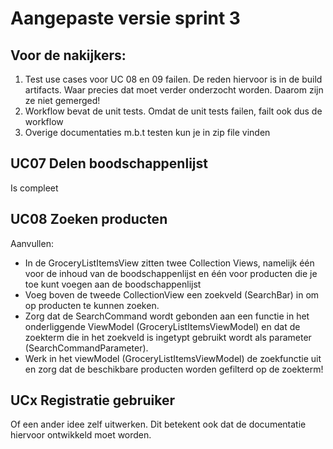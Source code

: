 # Aangepaste versie sprint 3


## Voor de nakijkers:

1. Test use cases voor UC 08 en 09 failen. De reden hiervoor is in de build artifacts. Waar precies dat moet verder onderzocht worden. Daarom zijn ze niet gemerged!
2. Workflow bevat de unit tests. Omdat de unit tests failen, failt ook dus de workflow
3. Overige documentaties m.b.t testen kun je in zip file vinden
    
## UC07 Delen boodschappenlijst  
Is compleet  
  
## UC08 Zoeken producten  
Aanvullen:
- In de GroceryListItemsView zitten twee Collection Views, namelijk één voor de inhoud van de boodschappenlijst en één voor producten die je toe kunt voegen aan de boodschappenlijst  
- Voeg boven de tweede CollectionView een zoekveld (SearchBar) in om op producten te kunnen zoeken.  
- Zorg dat de SearchCommand wordt gebonden aan een functie in het onderliggende ViewModel (GroceryListItemsViewModel) en dat de zoekterm die in het zoekveld is ingetypt gebruikt wordt als parameter (SearchCommandParameter).  
- Werk in het viewModel (GroceryListItemsViewModel) de zoekfunctie uit en zorg dat de beschikbare producten worden gefilterd op de zoekterm!  

## UCx Registratie gebruiker 
Of een ander idee zelf uitwerken. Dit betekent ook dat de documentatie hiervoor ontwikkeld moet worden.

  

